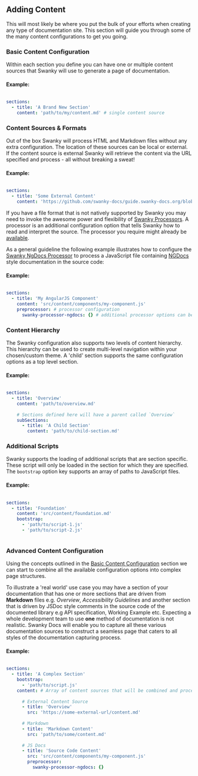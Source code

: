 ## Adding Content

This will most likely be where you put the bulk of your efforts when creating any type of documentation site. This 
section will guide you through some of the many content configurations to get you going.

### Basic Content Configuration

Within each section you define you can have one or multiple content sources that Swanky will use to generate a page of documentation.

#### Example:
```yaml

sections:
  - title: 'A Brand New Section'
    content: 'path/to/my/content.md' # single content source

```

### Content Sources & Formats

Out of the box Swanky will process HTML and Markdown files without any extra configuration. The location of these sources 
can be local or external. If the content source is external Swanky will retrieve the content via the URL specified and process - all without breaking a sweat!

#### Example:
```yaml

sections:
  - title: 'Some External Content'
    content: 'https://github.com/swanky-docs/guide.swanky-docs.org/blob/master/src/content/getting-started/adding-content.md'

```

If you have a file format that is not natively supported by Swanky you may need to invoke the awesome power and 
flexibility of [Swanky Processors](/getting-started/processing-content.html). A processor is an additional configuration 
option that tells Swanky how to read and interpret the source. The processor you require might already 
be [available](/getting-started/processing-content.html#user-copntent-available-processors).

As a general guideline the following example illustrates how to configure the 
[Swanky NgDocs Processor](https://github.com/swanky-docs/swanky-processor-ngdocs) to process a JavaScript file 
containing [NGDocs](https://github.com/angular/angular.js/wiki/Writing-AngularJS-Documentation) style documentation in the source code:

#### Example:
```yaml

sections:
  - title: 'My AngularJS Component'
    content: 'src/content/components/my-component.js'
    preprocessor: # processor configuration
      swanky-processor-ngdocs: {} # additional processor options can be provided here

```

### Content Hierarchy
The Swanky configuration also supports two levels of content hierarchy. This hierarchy can be used to create multi-level 
navigation within your chosen/custom theme. A 'child' section supports the same configuration options as a top level section.

#### Example:
```yaml

sections:
  - title: 'Overview'
    content: 'path/to/overview.md'
    
    # Sections defined here will have a parent called `Overview`
    subSections:
      - title: 'A Child Section'
        content: 'path/to/child-section.md'

```

### Additional Scripts
Swanky supports the loading of additional scripts that are section specific. These script will only be loaded in the section for which they are specified. 
The `bootstrap` option key supports an array of paths to JavaScript files.

#### Example:
```yaml

sections:
  - title: 'Foundation'
    content: 'src/content/foundation.md'
    bootstrap:
      - 'path/to/script-1.js'
      - 'path/to/script-2.js'
    
```

### Advanced Content Configuration

Using the concepts outlined in the [Basic Content Configuration](/getting-started/adding-content.html#user-content-basic-content-configuration) section we can
start to combine all the available configuration options into complex page structures.

To illustrate a 'real world' use case you may have a section of your documentation that has one or more sections that are driven 
from __Markdown__ files e.g. _Overview_, _Accessibility Guidelines_ and another section that is driven by JSDoc style comments 
in the source code of the documented library e.g API specification, Working Example etc. Expecting a whole development team to use __one__ method 
of documentation is not realistic. Swanky Docs will enable you to capture all these various documentation sources to 
construct a seamless page that caters to all styles of the documentation capturing process.

#### Example:
```yaml

sections:
  - title: 'A Complex Section'
    bootstrap:
      - 'path/to/script.js'
    content: # Array of content sources that will be combined and processed into one page
      
      # External Content Source
      - title: 'Overview'
        src: 'https://some-external-url/content.md'
    
      # Markdown
      - title: 'Markdown Content'
        src: 'path/to/some/content.md'
      
      # JS Docs
      - title: 'Source Code Content'
        src: 'src/content/components/my-component.js'
        preprocessor:
          swanky-processor-ngdocs: {}
          
```